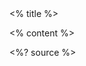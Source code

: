 <grid drag="60 10" drop="20  5" bg="white" align="top" pad="0 20px">
 <% title %>

<!-- element style="font-size: 48px" -->
</grid>


<grid drag="90 80" drop="3 20" align="top" >

<% content %>

<!-- element style="font-size: 36px" -->
</grid>

<style>
.horizontal_dotted_line{
  border-bottom: 2px dotted gray;
} 
} 
</style>

<grid drag="94 0" drop="3 -6" class="horizontal_dotted_line">
</grid>

<grid drag="100 30" drop="0 64" align="bottomleft" pad="0 30px" >
<%? source %>
</grid>

